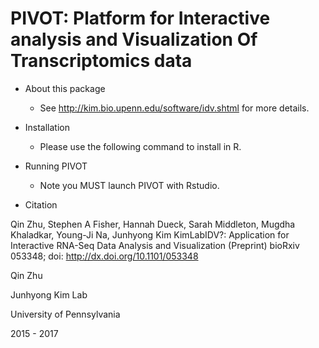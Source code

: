 # PIVOT: Platform for Interactive analysis and Visualization Of Transcriptomics data

* About this package
  * See http://kim.bio.upenn.edu/software/idv.shtml for more details.

* Installation
  * Please use the following command to install in R.
  
* Running PIVOT
  * Note you MUST launch PIVOT with Rstudio.

* Citation

Qin Zhu, Stephen A Fisher, Hannah Dueck, Sarah Middleton, Mugdha Khaladkar, Young-Ji Na, Junhyong Kim KimLabIDV?: Application for Interactive RNA-Seq Data Analysis and Visualization (Preprint) bioRxiv 053348; doi: http://dx.doi.org/10.1101/053348


Qin Zhu

Junhyong Kim Lab

University of Pennsylvania

2015 - 2017
